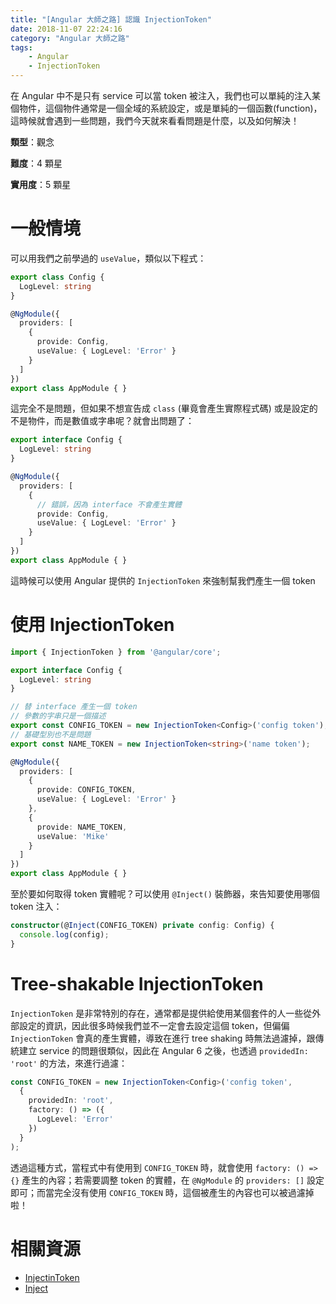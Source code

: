```yaml
---
title: "[Angular 大師之路] 認識 InjectionToken"
date: 2018-11-07 22:24:16
category: "Angular 大師之路"
tags:
	- Angular
	- InjectionToken
---
```


在 Angular 中不是只有 service 可以當 token 被注入，我們也可以單純的注入某個物件，這個物件通常是一個全域的系統設定，或是單純的一個函數(function)，這時候就會遇到一些問題，我們今天就來看看問題是什麼，以及如何解決！

<!-- more -->

**類型**：觀念

**難度**：4 顆星

**實用度**：5 顆星

# 一般情境

可以用我們之前學過的 `useValue`，類似以下程式：

```typescript
export class Config {
  LogLevel: string
}

@NgModule({
  providers: [
    {
      provide: Config,
      useValue: { LogLevel: 'Error' }
    }
  ]
})
export class AppModule { }
```

這完全不是問題，但如果不想宣告成 `class` (畢竟會產生實際程式碼) 或是設定的不是物件，而是數值或字串呢？就會出問題了：

```typescript
export interface Config {
  LogLevel: string
}

@NgModule({
  providers: [
    {
      // 錯誤，因為 interface 不會產生實體
      provide: Config,
      useValue: { LogLevel: 'Error' }
    }
  ]
})
export class AppModule { }
```

這時候可以使用 Angular 提供的 `InjectionToken` 來強制幫我們產生一個 token

# 使用 InjectionToken

```typescript
import { InjectionToken } from '@angular/core';

export interface Config {
  LogLevel: string
}

// 替 interface 產生一個 token
// 參數的字串只是一個描述
export const CONFIG_TOKEN = new InjectionToken<Config>('config token');
// 基礎型別也不是問題
export const NAME_TOKEN = new InjectionToken<string>('name token');

@NgModule({
  providers: [
    {
      provide: CONFIG_TOKEN,
      useValue: { LogLevel: 'Error' }
    },
    {
      provide: NAME_TOKEN,
      useValue: 'Mike'
    }
  ]
})
export class AppModule { }
```

至於要如何取得 token 實體呢？可以使用 `@Inject()` 裝飾器，來告知要使用哪個 token 注入：

```typescript
constructor(@Inject(CONFIG_TOKEN) private config: Config) {
  console.log(config);
}
```

# Tree-shakable InjectionToken

`InjectionToken` 是非常特別的存在，通常都是提供給使用某個套件的人一些從外部設定的資訊，因此很多時候我們並不一定會去設定這個 token，但偏偏 `InjectionToken` 會真的產生實體，導致在進行 tree shaking 時無法過濾掉，跟傳統建立 service 的問題很類似，因此在 Angular 6 之後，也透過 `providedIn: 'root'` 的方法，來進行過濾：

```typescript
const CONFIG_TOKEN = new InjectionToken<Config>('config token',
  {
    providedIn: 'root',
    factory: () => ({
      LogLevel: 'Error'
    })
  }
);
```

透過這種方式，當程式中有使用到 `CONFIG_TOKEN` 時，就會使用 `factory: () => {}` 產生的內容；若需要調整 token 的實體，在 `@NgModule` 的 `providers: []` 設定即可；而當完全沒有使用 `CONFIG_TOKEN` 時，這個被產生的內容也可以被過濾掉啦！

# 相關資源

- [InjectinToken](https://angular.io/api/core/InjectionToken)
- [Inject](https://angular.io/api/core/inject)